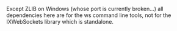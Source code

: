 Except ZLIB on Windows (whose port is currently broken...) all dependencies here are for the ws command line tools, not for the IXWebSockets library which is standalone.
